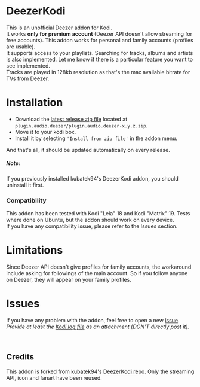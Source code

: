 # DeezerKodi
This is an unofficial Deezer addon for Kodi.  
It works **only for premium account** (Deezer API doesn't allow streaming for free accounts).
This addon works for personal and family accounts (profiles are usable).  
It supports access to your playlists. Searching for tracks, albums and artists is also implemented.
Let me know if there is a particular feature you want to see implemented.  
Tracks are played in 128kb resolution as that's the max available bitrate for TVs from Deezer.


# Installation
* Download the [latest release zip file](https://raw.githubusercontent.com/Valentin271/DeezerKodi/master/plugin.audio.deezer/plugin.audio.deezer-0.2.0.zip) located at `plugin.audio.deezer/plugin.audio.deezer-x.y.z.zip`.
* Move it to your kodi box.
* Install it by selecting `'Install from zip file'` in the addon menu.

And that's all, it should be updated automatically on every release.

##### Note:
If you previously installed kubatek94's DeezerKodi addon, you should uninstall it first.

### Compatibility
This addon has been tested with Kodi "Leia" 18 and Kodi "Matrix" 19.
Tests where done on Ubuntu, but the addon should work on every device.  
If you have any compatibility issue, please refer to the Issues section.


# Limitations
Since Deezer API doesn't give profiles for family accounts, the workaround include asking for followings of the main account.
So if you follow anyone on Deezer, they will appear on your family profiles.


# Issues
If you have any problem with the addon, feel free to open a new [issue](https://github.com/Valentin271/DeezerKodi/issues).  
*Provide at least the [Kodi log file](https://kodi.wiki/view/Log_file) as an attachment (DON'T directly post it).*


<br>

## Credits
This addon is forked from [kubatek94](https://github.com/kubatek94)'s [DeezerKodi repo](https://github.com/kubatek94/DeezerKodi).
Only the streaming API, icon and fanart have been reused.
